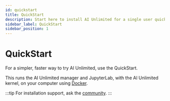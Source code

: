 ```yaml
---
id: quickstart
title: QuickStart
description: Start here to install AI Unlimited for a single user quickly.
sidebar_label: QuickStart
sidebar_position: 1
---
```


# QuickStart

For a simpler, faster way to try AI Unlimited, use the QuickStart. 
 
This runs the AI Unlimited manager and JupyterLab, with the AI Unlimited kernel, on your computer using [Docker](https://www.docker.com/). 

:::tip
For installation support, ask the [community](https://support.teradata.com/community?id=community_forum&sys_id=b0aba91597c329d0e6d2bd8c1253affa).
:::